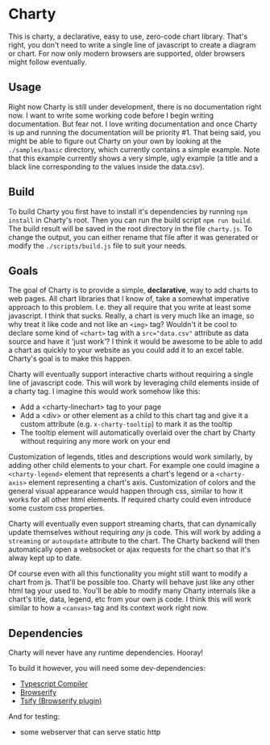 # Charty
This is charty, a declarative, easy to use, zero-code chart library. That's right, you don't need to write a single line of javascript to create a diagram or chart. For now only modern browsers are supported, older browsers might follow eventually.

## Usage
Right now Charty is still under development, there is no documentation right now. I want to write some working code before I begin writing documentation. But fear not. I love writing documentation and once Charty is up and running the documentation will be priority #1. That being said, you might be able to figure out Charty on your own by looking at the `./samples/basic` directory, which currently contains a simple example. Note that this example currently shows a very simple, ugly example (a title and a black line corresponding to the values inside the data.csv).

## Build
To build Charty you first have to install it's dependencies by running `npm install` in Charty's root. Then you can run the build script `npm run build`. The build result will be saved in the root directory in the file `charty.js`. To change the output, you can either rename that file after it was generated or modify the `./scripts/build.js` file to suit your needs.

## Goals
The goal of Charty is to provide a simple, **declarative**, way to add charts to web pages. All chart libraries that I know of, take a somewhat imperative approach to this problem. I.e. they all require that you write at least some javascript. I think that sucks. Really, a chart is very much like an image, so why treat it like code and not like an `<img>` tag? Wouldn't it be cool to declare some kind of `<chart>` tag with a `src="data.csv"` attribute as data source and have it 'just work'? I think it would be awesome to be able to add a chart as quickly to your website as you could add it to an excel table. Charty's goal is to make this happen.

Charty will eventually support interactive charts without requiring a single line of javascript code. This will work by leveraging child elements inside of a charty tag. I imagine this would work somehow like this:

- Add a &lt;charty-linechart&gt; tag to your page
- Add a &lt;div&gt; or other element as a child to this chart tag and give it a custom attribute (e.g. `x-charty-tooltip`) to mark it as the tooltip
- The tooltip element will automatically overlaid over the chart by Charty without requiring any more work on your end

Customization of legends, titles and descriptions would work similarly, by adding other child elements to your chart. For example one could imagine a `<charty-legend>` element that represents a chart's legend or a `<charty-axis>` element representing a chart's axis. Customization of colors and the general visual appearance would happen through css, similar to how it works for all other html elements. If required charty could even introduce some custom css properties.

Charty will eventually even support streaming charts, that can dynamically update themselves without requiring *any* js code. This will work by adding a `streaming` or `autoupdate` attribute to the chart. The Charty backend will then automatically open a websocket or ajax requests for the chart so that it's alway kept up to date.

Of course even with all this functionality you might still want to modify a chart from js. That'll be possible too. Charty will behave just like any other html tag your used to. You'll be able to modify many Charty internals like a chart's title, data, legend, etc from your own js code. I think this will work similar to how a `<canvas>` tag and its context work right now.

## Dependencies
Charty will never have any runtime dependencies. Hooray!

To build it however, you will need some dev-dependencies:
- [Typescript Compiler](https://www.npmjs.com/package/typescript)
- [Browserify](https://www.npmjs.com/package/browserify)
- [Tsify (Browserify plugin)](https://www.npmjs.com/package/tsify)

And for testing:
- some webserver that can serve static http